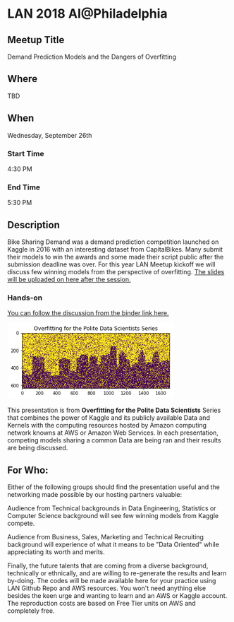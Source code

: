 # LAN 2018 AI@Philadelphia
## Meetup Title
Demand Prediction Models and the Dangers of Overfitting

## Where
TBD

## When
Wednesday, September 26th

### Start Time
4:30 PM
### End Time
5:30 PM
## Description
Bike Sharing Demand was a demand prediction competition launched on Kaggle in 2016 with an interesting dataset from CapitalBikes. Many submit their models to win the awards and some made their script public after the submission deadline was over. For this year LAN Meetup kickoff we will discuss few winning models from the perspective of overfitting.
[The slides will be uploaded on here after the session.](https://github.com/lotusxai/LAN-Workshops)
### Hands-on
[You can follow the discussion from the binder link here.](https://mybinder.org/v2/gh/lotusxai/LAN-Workshops/master?filepath=LAN2018Sept26%2FLAN2018SepBSharing.ipynb)


![Header Image for LAN ](./img/lan_overfitting.png)

This presentation is from **Overfitting for the Polite Data Scientists** Series that combines the power of Kaggle and its publicly available Data and Kernels with the computing resources hosted by Amazon computing network knowns at AWS or Amazon Web Services. In each presentation, competing models sharing a common Data are being ran and their results are being discussed.


## For Who:
Either of the following groups should find the presentation useful and the networking made possible by our hosting partners valuable:

Audience from Technical backgrounds in Data Engineering, Statistics or Computer Science background will see few winning models from Kaggle compete.

Audience from Business, Sales, Marketing and Technical Recruiting background will experience of what it means to be "Data Oriented" while appreciating its worth and merits.

Finally, the future talents that are coming from a diverse background, technically or ethnically, and are willing to re-generate the results and learn by-doing. The codes will be made available here for your practice using LAN Github Repo and AWS resources. You won't need anything else besides the keen urge and wanting to learn and an AWS or Kaggle account. The reproduction costs are based on Free Tier units on AWS and completely free.
